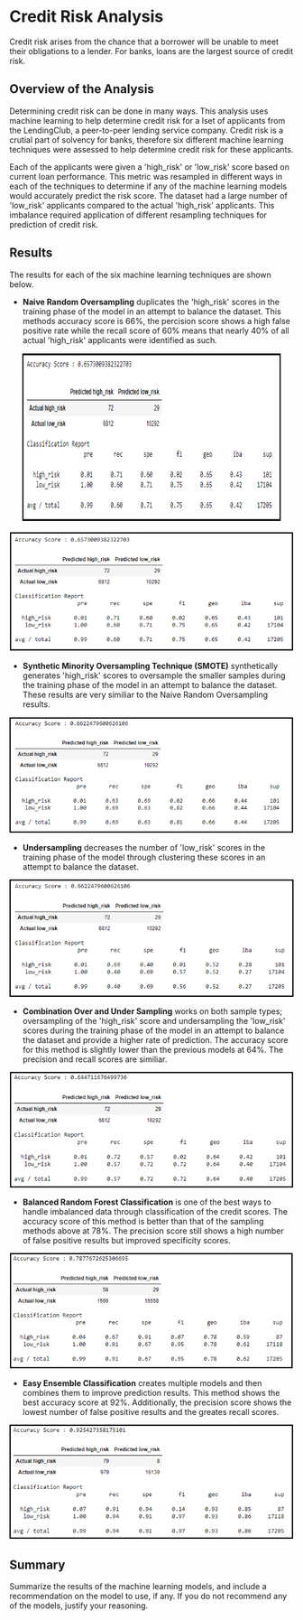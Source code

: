# Credit Risk Analysis
Credit risk arises from the chance that a borrower will be unable to meet their obligations to a lender. For banks, loans are the largest source of credit risk. 

## Overview of the Analysis
Determining credit risk can be done in many ways. This analysis uses machine learning to help determine credit risk for a lset of applicants from the LendingClub, a peer-to-peer lending service company. Credit risk is a crutial part of solvency for banks, therefore six different machine learning techniques were assessed to help determine credit risk for these applicants.

Each of the applicants were given a 'high_risk' or 'low_risk' score based on current loan performance. This metric was resampled in different ways in each of the techniques to determine if any of the machine learning models would accurately predict the risk score. The dataset had a large number of 'low_risk' applicants compared to the actual 'high_risk' applicants. This imbalance required application of different resampling techniques for prediction of credit risk.

## Results
The results for each of the six machine learning techniques are shown below. 

* **Naive Random Oversampling** duplicates the 'high_risk' scores in the training phase of the model in an attempt to balance the dataset. This methods accuracy score is 66%, the percision score shows a high false positive rate while the recall score of 60% means that nearly 40% of all actual 'high_risk' applicants were identified as such. 

<p align="center">
  <img width="460" height="300" src="https://github.com/Bscheinin/Credit_Risk_Analysis/blob/main/Images/Naive%20Over.PNG">
</p>

![Naive Random](https://github.com/Bscheinin/Credit_Risk_Analysis/blob/main/Images/Naive%20Over.PNG)

* **Synthetic Minority Oversampling Technique (SMOTE)** synthetically generates 'high_risk' scores to oversample the smaller samples during the training phase of the model in an attempt to balance the dataset. These results are very similiar to the Naive Random Oversampling results.

![SMOTE](https://github.com/Bscheinin/Credit_Risk_Analysis/blob/main/Images/SMOTE.PNG)

* **Undersampling** decreases the number of 'low_risk' scores in the training phase of the model through clustering these scores in an attempt to balance the dataset.

![UNDER](https://github.com/Bscheinin/Credit_Risk_Analysis/blob/main/Images/UNDER.PNG)

* **Combination Over and Under Sampling** works on both sample types; oversampling of the 'high_risk' score and undersampling the 'low_risk' scores during the training phase of the model in an attempt to balance the dataset and provide a higher rate of prediction. The accuracy score for this method is slightly lower than the previous models at 64%. The precision and recall scores are similiar.

![Combination](https://github.com/Bscheinin/Credit_Risk_Analysis/blob/main/Images/Combination.PNG)

* **Balanced Random Forest Classification** is one of the best ways to handle imbalanced data through classification of the credit scores. The accuracy score of this method is better than that of the sampling methods above at 78%. The precision score still shows a high number of false positive results but improved specificity scores.

![Forest](https://github.com/Bscheinin/Credit_Risk_Analysis/blob/main/Images/Random%20Forest.PNG)

* **Easy Ensemble Classification** creates multiple models and then combines them to improve prediction results. This method shows the best accuracy score at 92%. Additionally, the precision score shows the lowest number of false positive results and the greates recall scores.

![Easy](https://github.com/Bscheinin/Credit_Risk_Analysis/blob/main/Images/Ensemble.PNG)


## Summary
Summarize the results of the machine learning models, and include a recommendation on the model to use, if any. If you do not recommend any of the models, justify your reasoning.